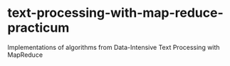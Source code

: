 text-processing-with-map-reduce-practicum
=========================================

Implementations of algorithms from Data-Intensive Text Processing with MapReduce
